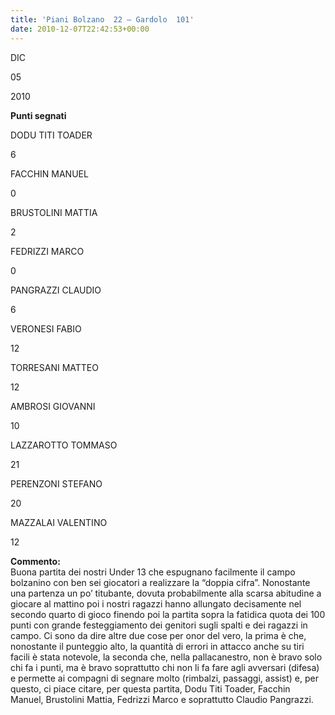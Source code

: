 ```yaml
---
title: 'Piani Bolzano  22 – Gardolo  101'
date: 2010-12-07T22:42:53+00:00
---
```

DIC

05

2010

**Punti segnati**

DODU TITI TOADER

6

FACCHIN MANUEL

0

BRUSTOLINI MATTIA

2

FEDRIZZI MARCO

0

PANGRAZZI CLAUDIO

6

VERONESI FABIO

12

TORRESANI MATTEO

12

AMBROSI GIOVANNI

10

LAZZAROTTO TOMMASO

21

PERENZONI STEFANO

20

MAZZALAI VALENTINO

12

**Commento:**  
Buona partita dei nostri Under 13 che espugnano facilmente il campo bolzanino con ben sei giocatori a realizzare la “doppia cifra”. Nonostante una partenza un po’ titubante, dovuta probabilmente alla scarsa abitudine a giocare al mattino poi i nostri ragazzi hanno allungato decisamente nel secondo quarto di gioco finendo poi la partita sopra la fatidica quota dei 100 punti con grande festeggiamento dei genitori sugli spalti e dei ragazzi in campo. Ci sono da dire altre due cose per onor del vero, la prima è che, nonostante il punteggio alto, la quantità di errori in attacco anche su tiri facili è stata notevole, la seconda che, nella pallacanestro, non è bravo solo chi fa i punti, ma è bravo soprattutto chi non li fa fare agli avversari (difesa) e permette ai compagni di segnare molto (rimbalzi, passaggi, assist) e, per questo, ci piace citare, per questa partita, Dodu Titi Toader, Facchin Manuel, Brustolini Mattia, Fedrizzi Marco e soprattutto Claudio Pangrazzi.
